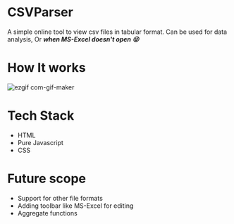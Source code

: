 # CSVParser

A simple online tool to view csv files in tabular format. Can be used for data analysis, Or ***when MS-Excel doesn't open :stuck_out_tongue_winking_eye:***

# How It works

![ezgif com-gif-maker](https://user-images.githubusercontent.com/22127564/128198111-e0e2f9ae-2fea-408d-899d-9b0143931cd9.gif)



# Tech Stack
 - HTML
 - Pure Javascript
 - CSS

# Future scope
- Support for other file formats
- Adding toolbar like MS-Excel for editing
- Aggregate functions
